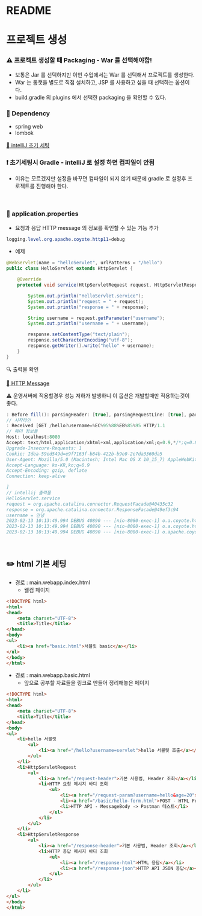 # README

# 프로젝트 생성

### ⚠️ 프로젝트 생성할 때 Packaging - War 를 선택해야함!

- 보통은 Jar 를 선택하지만 이번 수업에서는 War 를 선택해서 프로젝트를 생성한다.
- War 는 톰캣을 별도로 직접 설치하고, JSP 를 사용하고 싶을 때 선택하는 옵션이다.
- build.gradle 의 plugins 에서 선택한 packaging 을 확인할 수 있다.

### 📍 Dependency

- spring web
- lombok

[🔗 intelliJ 초기 세팅](https://github.com/choideakook/TIL/blob/main/Spring/0%20Spring%20TIL/Intellij%20프로젝트%20생성후%20기본%20세팅.md)

### ❗ 초기세팅시 Gradle - intelliJ 로 설정 하면 컴파일이 안됨

- 이유는 모르겠지만 설정을 바꾸면 컴파일이 되지 않기 때문에 gradle 로 설정후 프로젝트를 진행해야 한다.

<br>

### 📍 application.properties

- 요청과 응답 HTTP message 의 정보를 확인할 수 있는 기능 추가

```java
logging.level.org.apache.coyote.http11=debug
```

- 예제

```java
@WebServlet(name = "helloServlet", urlPatterns = "/hello")
public class HelloServlet extends HttpServlet {

    @Override
    protected void service(HttpServletRequest request, HttpServletResponse response) throws ServletException, IOException {

        System.out.println("HelloServlet.service");
        System.out.println("request = " + request);
        System.out.println("response = " + response);

        String username = request.getParameter("username");
        System.out.println("username = " + username);

        response.setContentType("text/plain");
        response.setCharacterEncoding("utf-8");
        response.getWriter().write("hello" + username);
    }
}
```

🔍 출력물 확인

[🔗 HTTP Message](https://github.com/choideakook/TIL/blob/main/Spring/5%20HTTP%20웹%20기본%20지식/2%20HTTP%20개념과%20메서드/230120%201%20모든것이%20HTTP.md)

⚠️ 운영서버에 적용할경우 성능 저하가 발생하니 이 옵션은 개발할때만 적용하는것이 좋다.

```java
: Before fill(): parsingHeader: [true], parsingRequestLine: [true], parsingRequestLinePhase: [0], parsingRequestLineStart: [0], byteBuffer.position(): [0], byteBuffer.limit(): [0], end: [0]
// 시작라인
: Received [GET /hello?username=%EC%95%88%EB%85%95 HTTP/1.1
// 해더 정보들
Host: localhost:8080
Accept: text/html,application/xhtml+xml,application/xml;q=0.9,*/*;q=0.8
Upgrade-Insecure-Requests: 1
Cookie: Idea-59ed549d=e9f7163f-b84b-422b-b9e0-2e7da3360da5
User-Agent: Mozilla/5.0 (Macintosh; Intel Mac OS X 10_15_7) AppleWebKit/605.1.15 (KHTML, like Gecko) Version/16.1 Safari/605.1.15
Accept-Language: ko-KR,ko;q=0.9
Accept-Encoding: gzip, deflate
Connection: keep-alive

]
// intellij 출력물
HelloServlet.service
request = org.apache.catalina.connector.RequestFacade@40435c32
response = org.apache.catalina.connector.ResponseFacade@49ef3c94
username = 안녕
2023-02-13 10:13:49.994 DEBUG 40890 --- [nio-8080-exec-1] o.a.coyote.http11.Http11InputBuffer      : Before fill(): parsingHeader: [true], parsingRequestLine: [true], parsingRequestLinePhase: [0], parsingRequestLineStart: [0], byteBuffer.position(): [0], byteBuffer.limit(): [0], end: [456]
2023-02-13 10:13:49.994 DEBUG 40890 --- [nio-8080-exec-1] o.a.coyote.http11.Http11InputBuffer      : Received []
2023-02-13 10:13:49.994 DEBUG 40890 --- [nio-8080-exec-1] o.apache.coyote.http11.Http11Processor   : Socket: [org.apache.tomcat.util.net.NioEndpoint$NioSocketWrapper@65900340:org.apache.tomcat.util.net.NioChannel@bd547c:java.nio.channels.SocketChannel[connected local=/0:0:0:0:0:0:0:1:8080 remote=/0:0:0:0:0:0:0:1:65154]], Status in: [OPEN_READ], State out: [OPEN]
```

<br>

## ✏️ html 기본 세팅

- 경로 : main.webapp.index.html
    - 웰컴 페이지

```html
<!DOCTYPE html>
<html>
<head>
    <meta charset="UTF-8">
    <title>Title</title>
</head>
<body>
<ul>
    <li><a href="basic.html">서블릿 basic</a></li>
</ul>
</body>
</html>
```

- 경로 : main.webapp.basic.html
    - 앞으로 공부할 자료들을 링크로 만들어 정리해놓은 페이지

```html
<!DOCTYPE html>
<html>
<head>
    <meta charset="UTF-8">
    <title>Title</title>
</head>
<body>
<ul>
    <li>hello 서블릿
        <ul>
            <li><a href="/hello?username=servlet">hello 서블릿 호출</a></li>
        </ul>
    </li>
    <li>HttpServletRequest
        <ul>
            <li><a href="/request-header">기본 사용법, Header 조회</a></li>
            <li>HTTP 요청 메시지 바디 조회
                <ul>
                    <li><a href="/request-param?username=hello&age=20">GET - 쿼리 파라미터</a></li>
                    <li><a href="/basic/hello-form.html">POST - HTML Form</a></li>
                    <li>HTTP API - MessageBody -> Postman 테스트</li>
                </ul>
            </li>
        </ul>
    </li>
    <li>HttpServletResponse
        <ul>
            <li><a href="/response-header">기본 사용법, Header 조회</a></li>
            <li>HTTP 응답 메시지 바디 조회
                <ul>
                    <li><a href="/response-html">HTML 응답</a></li>
                    <li><a href="/response-json">HTTP API JSON 응답</a></li>
                </ul>
            </li>
        </ul>
    </li>
</ul>
</body>
</html>
```